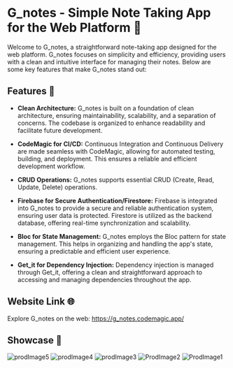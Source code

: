 # G_notes - Simple Note Taking App for the Web Platform 📝

Welcome to G_notes, a straightforward note-taking app designed for the web platform. G_notes focuses on simplicity and efficiency, providing users with a clean and intuitive interface for managing their notes. Below are some key features that make G_notes stand out:

## Features 🚀

- **Clean Architecture:** G_notes is built on a foundation of clean architecture, ensuring maintainability, scalability, and a separation of concerns. The codebase is organized to enhance readability and facilitate future development.

- **CodeMagic for CI/CD:** Continuous Integration and Continuous Delivery are made seamless with CodeMagic, allowing for automated testing, building, and deployment. This ensures a reliable and efficient development workflow.

- **CRUD Operations:** G_notes supports essential CRUD (Create, Read, Update, Delete) operations.

- **Firebase for Secure Authentication/Firestore:** Firebase is integrated into G_notes to provide a secure and reliable authentication system, ensuring user data is protected. Firestore is utilized as the backend database, offering real-time synchronization and scalability.

- **Bloc for State Management:** G_notes employs the Bloc pattern for state management. This helps in organizing and handling the app's state, ensuring a predictable and efficient user experience.

- **Get_it for Dependency Injection:** Dependency injection is managed through Get_it, offering a clean and straightforward approach to accessing and managing dependencies throughout the app.

## Website Link 🌐
Explore G_notes on the web: https://g_notes.codemagic.app/

## Showcase 📸
![prodImage5](https://github.com/david001g/g_notes/assets/94360199/144fd79b-8612-430f-a6a2-87ab207ae5be)
![prodImage4](https://github.com/david001g/g_notes/assets/94360199/5549d9a0-8db3-4afd-9392-37c08195656e)
![prodImage3](https://github.com/david001g/g_notes/assets/94360199/14ff7ea0-7fd3-4f3a-971d-2d7af36d70f9)
![ProdImage2](https://github.com/david001g/g_notes/assets/94360199/2c99c42f-3189-4558-aa7a-83cbbf6ac5ad)
![ProdImage1](https://github.com/david001g/g_notes/assets/94360199/6b374c51-a6bd-451f-b58e-47a5bb4a2e57)
